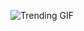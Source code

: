 ![Trending GIF](https://media3.giphy.com/media/v1.Y2lkPThiYjIxNzcyOWtjNGZ4bm9pNHkwdDJrZGdmMHZ4ZWdvNHZldWVoZmU2eXZqa2xqNSZlcD12MV9naWZzX3NlYXJjaCZjdD1n/CTX0ivSQbI78A/giphy.gif)
